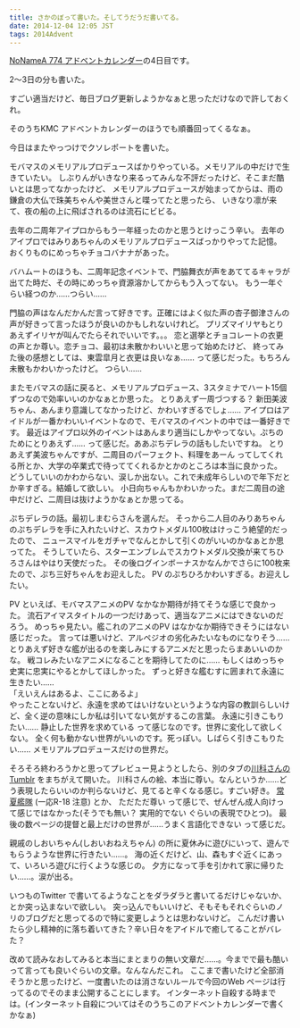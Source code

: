 ```yaml
---
title: さかのぼって書いた。そしてうだうだ書いてる。
date: 2014-12-04 12:05 JST
tags: 2014Advent
---
```


[NoNameA 774 アドベントカレンダー](/blog/2014/12/01/advent.html)の4日目です。

2〜3日の分も書いた。

すごい適当だけど、毎日ブログ更新しようかなぁと思っただけなので許しておくれ。

そのうちKMC アドベントカレンダーのほうでも順番回ってくるなぁ。

今日はまたやっつけでクソレポートを書いた。

モバマスのメモリアルプロデュースばかりやっている。メモリアルの中だけで生きていたい。
しぶりんがいきなり来るってみんな不評だったけど、そこまだ酷いとは思ってなかったけど、
メモリアルプロデュースが始まってからは、雨の鎌倉の大仏で珠美ちゃんや美世さんと喋ってたと思ったら、
いきなり凛が来て、夜の船の上に飛ばされるのは流石にビビる。

去年の二周年アイプロからもう一年経ったのかと思うとけっこう辛い。
去年のアイプロではみりあちゃんのメモリアルプロデュースばっかりやってた記憶。
おくりものにめっちゃチョコバナナがあった。

バハムートのほうも、二周年記念イベントで、門脇舞衣が声をあててるキャラが出てた時だ、その時にめっちゃ資源溶かしてからもう入ってない。
もう一年ぐらい経つのか……つらい……

門脇の声はなんだかんだ言って好きです。正確にはよく似た声の杏子御津さんの声が好きって言ったほうが良いのかもしれないけれど。
プリズマイリヤもとりあえずイリヤが叫んでたらそれでいいです。。。
恋と選挙とチョコレートの衣更の声とか尊い。恋チョコ、最初は未散かわいいと思って始めたけど、
終ってみた後の感想としては、東雲皐月と衣更は良いなぁ…… って感じだった。もちろん未散もかわいかったけど。
つらい……

またモバマスの話に戻ると、メモリアルプロデュース、3スタミナでハート15個ずつなので効率いいのかなぁとか思った。
とりあえず一周づつする？
新田美波ちゃん、あんまり意識してなかったけど、かわいすぎるでしょ…… アイプロはアイドルが一番かわいいイベントなので、モバマスのイベントの中では一番好きです。
最近はアイプロ以外のイベントはあんまり適当にしかやってない。ぷちのためにとりあえず…… って感じだ。ああぷちデレラの話もしたいですね。
とりあえず美波ちゃんですが、二周目のパーフェクト、料理をあーん ってしてくれる所とか、大学の卒業式で待っててくれるかとかのところは本当に良かった。
どうしていいのかわからない、涙しか出ない。これで未成年らしいので年下だとか辛すぎる。結婚して欲しい。
小日向ちゃんもかわいかった。まだ二周目の途中だけど、二周目は抜けようかなぁとか思ってる。

ぷちデレラの話。最初しまむらさんを選んだ。
そっから二人目のみりあちゃんのぷちデレラを手に入れたいけど、スカウトメダル100枚はけっこう絶望的だったので、
ニュースマイルをガチャでなんとかして引くのがいいのかなぁとか思ってた。
そうしていたら、スターエンブレムでスカウトメダル交換が来てちひろさんはやはり天使だった。
その後ログインボーナスかなんかでさらに100枚来たので、ぷち三好ちゃんをお迎えした。
PV のぷちひろかわいすぎる。お迎えしたい。

PV といえば、モバマスアニメのPV なかなか期待が持てそうな感じで良かった。
流石アイマスタイトルの一つだけあって、適当なアニメにはできないのだろう。
めっちゃ見たい。艦これのアニメのPV はなかなか期待できそうにはない感じだった。
言っては悪いけど、アルペジオの劣化みたいなものになりそう……
とりあえず好きな艦が出るのを楽しみにするアニメだと思ったらまあいいのかな。
戦コレみたいなアニメになることを期待してたのに……
もしくはめっちゃ史実に忠実にやるとかしてほしかった。
ずっと好きな艦むすに囲まれて永遠に生きたい……<br />
「えいえんはあるよ、ここにあるよ」<br />
やったことないけど、永遠を求めてはいけないというような内容の教訓らしいけど、全く逆の意味にしか私は引いてない気がするこの言葉。
永遠に引きこもりたい…… 静止した世界を求めている って感じなのです。世界に変化して欲しくない。
全く何も動かない世界がいいのです。死っぽい。しばらく引きこもりたい……
メモリアルプロデュースだけの世界だ。

そろそろ終わろうかと思ってプレビュー見ようとしたら、別のタブの[川科さんのTumblr](http://kahasina.tumblr.com/) をまちがえて開いた。
川科さんの絵、本当に尊い。なんというか……どう表現したらいいのか判らないけど、見てると辛くなる感じ。すごい好き。
[常夏艦隊](http://www.pixiv.net/member_illust.php?mode=medium&illust_id=45002487) (一応R-18 注意) とか、
ただただ尊い って感じで、ぜんぜん成人向けって感じではなかった(そうでも無い？ 実用的でない ぐらいの表現でひとつ)。
最後の数ページの提督と最上だけの世界が……うまく言語化できない って感じだ。

親戚のしおいちゃん(しおいおねえちゃん) の所に夏休みに遊びにいって、遊んでもらうような世界に行きたい……。
海の近くだけど、山、森もすぐ近くにあって、いろいろ遊びに行くような感じの。
夕方になって手を引かれて家に帰りたい……。涙が出る。

いつものTwitter で書いてるようなことをダラダラと書いてるだけじゃないか、とか突っ込まないで欲しい。
突っ込んでもいいけど、そもそもそれぐらいのノリのブログだと思ってるので特に変更しようとは思わないけど。
こんだけ書いたら少し精神的に落ち着いてきた？辛い日々をアイドルで癒してることがバレた？

改めて読みなおしてみると本当にまとまりの無い文章だ……。今までで最も酷いって言っても良いぐらいの文章。なんなんだこれ。
ここまで書いたけど全部消そうかと思ったけど、一度書いたのは消さないルールで今回のWeb ページは行ってるのでそのまま公開することにします。
インターネット自殺する時までは。(インターネット自殺についてはそのうちこのアドベントカレンダーで書くかなぁ)
